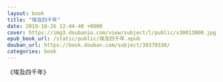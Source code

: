 ```yaml
---
layout: book
title: "埃及四千年"
date: 2019-10-26 12-44-40 +0800
cover: https://img3.doubanio.com/view/subject/l/public/s30013000.jpg
epub_book_url: /static/public/埃及四千年.epub
douban_url: https://book.douban.com/subject/30370330/
categories: book
---
```


《埃及四千年》